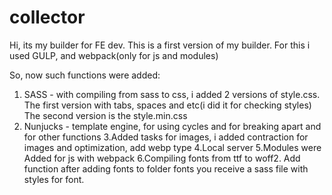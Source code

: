 # collector

Hi, its my builder for FE dev. This is a first version of my builder. For this i used GULP, and webpack(only for js and modules) 

So, now such functions were added:
  1. SASS - with compiling from sass to css, i added 2 versions of style.css. 
    The first version with tabs, spaces and etc(i did it for checking styles)
    The second version is the style.min.css
  2. Nunjucks - template engine, for using cycles and for breaking apart and for other functions
  3.Added tasks for images, i added contraction for images and optimization, add webp type
  4.Local server
  5.Modules were Added for js with webpack
  6.Compiling fonts from ttf to woff2. Add function after adding fonts to folder fonts you receive a sass file with styles for font.
